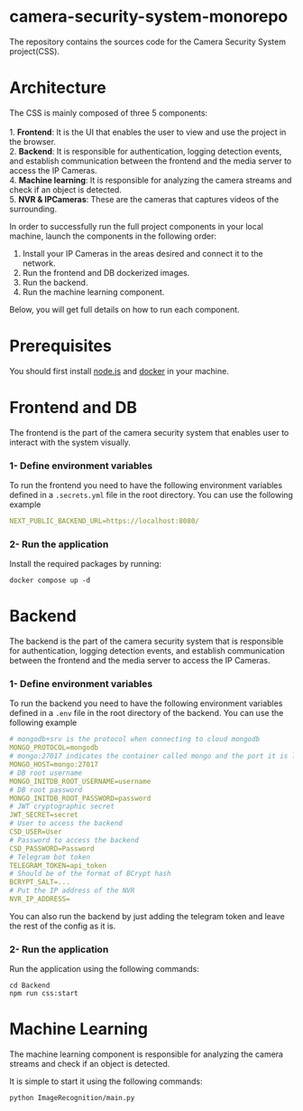 # camera-security-system-monorepo
The repository contains the sources code for the Camera Security System project(CSS).

# Architecture
The CSS is mainly composed of three 5 components: <br /> <br />
    1. **Frontend**: It is the UI that enables the user to view and use the project in the browser. <br />
    2. **Backend**: It is responsible for authentication, logging detection events, and establish       communication between the frontend and the media server to access the IP Cameras. <br /> 
    4. **Machine learning**: It is responsible for analyzing the camera streams and check if an object is 
    detected. <br />
    5. **NVR & IPCameras**: These are the cameras that captures videos of the surrounding.<br />

In order to successfully run the full project components in your local machine, launch the components in the following order: <br />
1. Install your IP Cameras in the areas desired and connect it to the network. <br />
4. Run the frontend and DB dockerized images. <br />
3. Run the backend. <br />
5. Run the machine learning component. <br />

Below, you will get full details on how to run each component.

# Prerequisites

You should first install [node.js](https://nodejs.org/en/learn/getting-started/how-to-install-nodejs) and [docker](https://docs.docker.com/get-docker/) in your machine.

# Frontend and DB
The frontend is the part of the camera security system that enables user to interact with the system visually.

### 1- Define environment variables
To run the frontend you need to have the following environment variables defined in a `.secrets.yml` file in the root directory. You can use the following example

```yaml
NEXT_PUBLIC_BACKEND_URL=https://localhost:8080/
```

### 2- Run the application

Install the required packages by running:
```shell
docker compose up -d
```

# Backend
The backend is the part of the camera security system that is responsible for authentication, logging detection events, and establish communication between the frontend and the media server to access the IP Cameras.

### 1- Define environment variables
To run the backend you need to have the following environment variables defined in a `.env` file in the root directory of the backend. You can use the following example

```yaml
# mongodb+srv is the protocol when connecting to cloud mongodb
MONGO_PROTOCOL=mongodb
# mongo:27017 indicates the container called mongo and the port it is listening on
MONGO_HOST=mongo:27017
# DB root username
MONGO_INITDB_ROOT_USERNAME=username
# DB root password
MONGO_INITDB_ROOT_PASSWORD=password
# JWT cryptographic secret
JWT_SECRET=secret
# User to access the backend
CSD_USER=User
# Password to access the backend
CSD_PASSWORD=Password
# Telegram bot token
TELEGRAM_TOKEN=api_token
# Should be of the format of BCrypt hash
BCRYPT_SALT=...
# Put the IP address of the NVR
NVR_IP_ADDRESS=
```

You can also run the backend by just adding the telegram token and leave the rest of the config as it is.

### 2- Run the application

Run the application using the following commands:

```shell
cd Backend
npm run css:start
```

# Machine Learning
The machine learning component is responsible for analyzing the camera streams and check if an object is detected.

It is simple to start it using the following commands:

```shell
python ImageRecognition/main.py
```